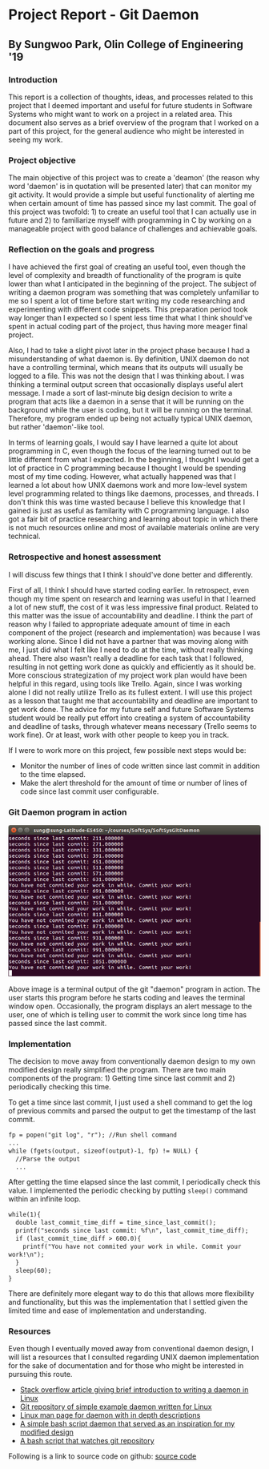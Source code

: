 # Project Report - Git Daemon

## By Sungwoo Park, Olin College of Engineering '19

### Introduction

This report is a collection of thoughts, ideas, and processes related to this project that I deemed important and useful for future students in Software Systems who might want to work on a project in a related area. This document also serves as a brief overview of the program that I worked on a part of this project, for the general audience who might be interested in seeing my work.

### Project objective

The main objective of this project was to create a 'deamon' (the reason why word 'daemon' is in quotation will be presented later) that can monitor my git activity. It would provide a simple but useful functionality of alerting me when certain amount of time has passed since my last commit. The goal of this project was twofold: 1) to create an useful tool that I can actually use in future and 2) to familiarize myself with programming in C by working on a manageable project with good balance of challenges and achievable goals.

### Reflection on the goals and progress

I have achieved the first goal of creating an useful tool, even though the level of complexity and breadth of functionality of the program is quite lower than what I anticipated in the beginning of the project. The subject of writing a daemon program was something that was completely unfamiliar to me so I spent a lot of time before start writing my code researching and experimenting with different code snippets. This preparation period took way longer than I expected so I spent less time that what I think should've spent in actual coding part of the project, thus having more meager final project.

Also, I had to take a slight pivot later in the project phase because I had a misunderstanding of what daemon is. By definition, UNIX daemon do not have a controlling terminal, which means that its outputs will usually be logged to a file. This was not the design that I was thinking about. I was thinking a terminal output screen that occasionally displays useful alert message. I made a sort of last-minute big design decision to write a program that acts like a daemon in a sense that it will be running on the background while the user is coding, but it will be running on the terminal. Therefore, my program ended up being not actually typical UNIX daemon, but rather 'daemon'-like tool.

In terms of learning goals, I would say I have learned a quite lot about programming in C, even though the focus of the learning turned out to be little different from what I expected. In the beginning, I thought I would get a lot of practice in C programming because I thought I would be spending most of my time coding. However, what actually happened was that I learned a lot about how UNIX daemons work and more low-level system level programming related to things like daemons, processes, and threads. I don't think this was time wasted because I believe this knowledge that I gained is just as useful as familarity with C programming language. I also got a fair bit of practice researching and learning about topic in which there is not much resources online and most of available materials online are very technical.

### Retrospective and honest assessment

I will discuss few things that I think I should've done better and differently.

First of all, I think I should have started coding earlier. In retrospect, even though my time spent on research and learning was useful in that I learned a lot of new stuff, the cost of it was less impressive final product. Related to this matter was the issue of accountability and deadline. I think the part of reason why I failed to appropriate adequate amount of time in each component of the project (research and implementation) was because I was working alone. Since I did not have a partner that was moving along with me, I just did what I felt like I need to do at the time, without really thinking ahead. There also wasn't really a deadline for each task that I followed, resulting in not getting work done as quickly and efficiently as it should be. More conscious strategization of my project work plan would have been helpful in this regard, using tools like Trello. Again, since I was working alone I did not really utilize Trello as its fullest extent. I will use this project as a lesson that taught me that accountability and deadline are important to get work done. The advice for my future self and future Software Systems student would be really put effort into creating a system of accountability and deadline of tasks, through whatever means necessary (Trello seems to work fine). Or at least, work with other people to keep you in track.

If I were to work more on this project, few possible next steps would be:
- Monitor the number of lines of code written since last commit in addition to the time elapsed.
- Make the alert threshold for the amount of time or number of lines of code since last commit user configurable.

### Git Daemon program in action

![Git Daemon program output](git_daemon_output.png)

Above image is a terminal output of the git "daemon" program in action. The user starts this program before he starts coding and leaves the terminal window open. Occasionally, the program displays an alert message to the user, one of which is telling user to commit the work since long time has passed since the last commit.

### Implementation

The decision to move away from conventionally daemon design to my own modified design really simplified the program. There are two main components of the program: 1) Getting time since last commit and 2) periodically checking this time.

To get a time since last commit, I just used a shell command to get the log of previous commits and parsed the output to get the timestamp of the last commit.
```
fp = popen("git log", "r"); //Run shell command
...
while (fgets(output, sizeof(output)-1, fp) != NULL) {
  //Parse the output
  ...
```

After getting the time elapsed since the last commit, I periodically check this value. I implemented the periodic checking by putting `sleep()` command within an infinite loop.
```
while(1){
  double last_commit_time_diff = time_since_last_commit();
  printf("seconds since last commit: %f\n", last_commit_time_diff);
  if (last_commit_time_diff > 600.0){
    printf("You have not commited your work in while. Commit your work!\n");
  }
  sleep(60);
}
```

There are definitely more elegant way to do this that allows more flexibility and functionality, but this was the implementation that I settled given the limited time and ease of implementation and understanding.

### Resources

Even though I eventually moved away from conventional daemon design, I will list a resources that I consulted regarding UNIX daemon implementation for the sake of documentation and for those who might be interested in pursuing this route.

- [Stack overflow article giving brief introduction to writing a daemon in Linux](https://stackoverflow.com/questions/17954432/creating-a-daemon-in-linux)
- [Git repository of simple example daemon written for Linux](https://github.com/jirihnidek/daemon)
- [Linux man page for daemon with in depth descriptions](https://www.freedesktop.org/software/systemd/man/daemon.html)
- [A simple bash script daemon that served as an inspiration for my modified design](https://github.com/kolbasa/git-repo-watcher)
- [A bash script that watches git repository](https://github.com/kolbasa/git-repo-watcher)

Following is a link to source code on github: [source code](https://github.com/SungwooPark/SoftSysGitDaemon/blob/master/no_daemon.c)
